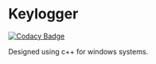 # Keylogger

[![Codacy Badge](https://api.codacy.com/project/badge/Grade/d429b2124e664f169bb4787ce2863edc)](https://app.codacy.com/app/KiranShny/Keylogger?utm_source=github.com&utm_medium=referral&utm_content=KiranShny/Keylogger&utm_campaign=Badge_Grade_Dashboard)

Designed using c++
for windows systems.
